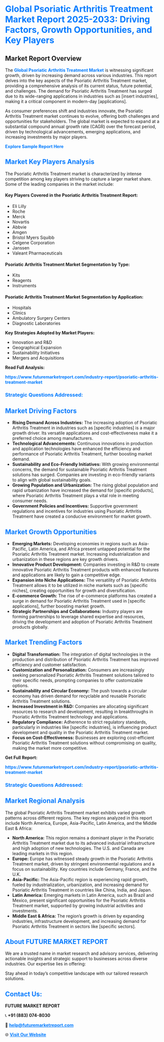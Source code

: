 <h1 style="color: #007BFF;">Global Psoriatic Arthritis Treatment Market Report 2025-2033: Driving Factors, Growth Opportunities, and Key Players</h1>

<section id="overview">
<h2>Market Report Overview</h2>
<p>The <a href="https://www.futuremarketreport.com/industry-report/psoriatic-arthritis-treatment-market" style="color: #007BFF; text-decoration: none;"><strong>Global Psoriatic Arthritis Treatment Market</strong></a> is witnessing significant growth, driven by increasing demand across various industries. This report delves into the key aspects of the Psoriatic Arthritis Treatment market, providing a comprehensive analysis of its current status, future potential, and challenges. The demand for Psoriatic Arthritis Treatment has surged due to its wide-ranging applications in industries such as [insert industries], making it a critical component in modern-day [applications].</p>
<p>As consumer preferences shift and industries innovate, the Psoriatic Arthritis Treatment market continues to evolve, offering both challenges and opportunities for stakeholders. The global market is expected to expand at a substantial compound annual growth rate (CAGR) over the forecast period, driven by technological advancements, emerging applications, and increasing investments by major players.</p>
</section>

<section id="overview">
<p><a href="https://www.futuremarketreport.com/request-sample/reportId=104875" style="color: #007BFF; text-decoration: none;"><strong>Explore Sample Report Here</strong></a></p>
</section>

<section id="key-players">
<h2 style="color: #007BFF;">Market Key Players Analysis</h2>
<p>The Psoriatic Arthritis Treatment market is characterized by intense competition among key players striving to capture a larger market share. Some of the leading companies in the market include:</p>
<h4>Key Players Covered in the Psoriatic Arthritis Treatment Report:</h4>
<ul><li>Eli Lilly</li><li>Roche</li><li>Merck</li><li>Novartis</li><li>Abbvie</li><li>Amgen</li><li>Bristol Myers Squibb</li><li>Celgene Corporation</li><li>Janssen</li><li>Valeant Pharmaceuticals</li></ul>
<h4>Psoriatic Arthritis Treatment Market Segmentation by Type:</h4>
<ul><li>Kits</li><li>Reagents</li><li>Instruments</li></ul>

<h4>Psoriatic Arthritis Treatment Market Segmentation by Application:</h4>
<ul><li>Hospitals</li><li>Clinics</li><li>Ambulatory Surgery Centers</li><li>Diagnostic Laboratories</li></ul>
<p><strong>Key Strategies Adopted by Market Players:</strong></p>
<ul>
<li>Innovation and R&D</li>
<li>Geographical Expansion</li>
<li>Sustainability Initiatives</li>
<li>Mergers and Acquisitions</li>
</ul>
</section>

<section>
<p><strong>Read Full Analysis: </strong></p><a href="https://www.futuremarketreport.com/industry-report/psoriatic-arthritis-treatment-market" style="color: #007BFF; text-decoration: none;"><strong>https://www.futuremarketreport.com/industry-report/psoriatic-arthritis-treatment-market</strong></a>
<h3 style="color: #007BFF;">Strategic Questions Addressed:</h3>
</section>

<section id="driving-factors">
<h2 style="color: #007BFF;">Market Driving Factors</h2>
<ul>
<li><strong>Rising Demand Across Industries:</strong> The increasing adoption of Psoriatic Arthritis Treatment in industries such as [specific industries] is a major growth driver. Its versatile applications and cost-effectiveness make it a preferred choice among manufacturers.</li>
<li><strong>Technological Advancements:</strong> Continuous innovations in production and application technologies have enhanced the efficiency and performance of Psoriatic Arthritis Treatment, further boosting market demand.</li>
<li><strong>Sustainability and Eco-Friendly Initiatives:</strong> With growing environmental concerns, the demand for sustainable Psoriatic Arthritis Treatment solutions has surged. Companies are investing in eco-friendly variants to align with global sustainability goals.</li>
<li><strong>Growing Population and Urbanization:</strong> The rising global population and rapid urbanization have increased the demand for [specific products], where Psoriatic Arthritis Treatment plays a vital role in meeting consumer needs.</li>
<li><strong>Government Policies and Incentives:</strong> Supportive government regulations and incentives for industries using Psoriatic Arthritis Treatment have created a conducive environment for market growth.</li>
</ul>
</section>

<section id="growth-opportunities">
<h2 style="color: #007BFF;">Market Growth Opportunities</h2>
<ul>
<li><strong>Emerging Markets:</strong> Developing economies in regions such as Asia-Pacific, Latin America, and Africa present untapped potential for the Psoriatic Arthritis Treatment market. Increasing industrialization and urbanization in these regions are key growth drivers.</li>
<li><strong>Innovative Product Development:</strong> Companies investing in R&D to create innovative Psoriatic Arthritis Treatment products with enhanced features and applications are likely to gain a competitive edge.</li>
<li><strong>Expansion into Niche Applications:</strong> The versatility of Psoriatic Arthritis Treatment allows it to be utilized in niche markets such as [specific niches], creating opportunities for growth and diversification.</li>
<li><strong>E-commerce Growth:</strong> The rise of e-commerce platforms has created a surge in demand for Psoriatic Arthritis Treatment used in [specific applications], further boosting market growth.</li>
<li><strong>Strategic Partnerships and Collaborations:</strong> Industry players are forming partnerships to leverage shared expertise and resources, driving the development and adoption of Psoriatic Arthritis Treatment products globally.</li>
</ul>
</section>

<section id="trending-factors">
<h2 style="color: #007BFF;">Market Trending Factors</h2>
<ul>
<li><strong>Digital Transformation:</strong> The integration of digital technologies in the production and distribution of Psoriatic Arthritis Treatment has improved efficiency and customer satisfaction.</li>
<li><strong>Customization and Personalization:</strong> Consumers are increasingly seeking personalized Psoriatic Arthritis Treatment solutions tailored to their specific needs, prompting companies to offer customizable options.</li>
<li><strong>Sustainability and Circular Economy:</strong> The push towards a circular economy has driven demand for recyclable and reusable Psoriatic Arthritis Treatment solutions.</li>
<li><strong>Increased Investment in R&D:</strong> Companies are allocating significant resources to research and development, resulting in breakthroughs in Psoriatic Arthritis Treatment technology and applications.</li>
<li><strong>Regulatory Compliance:</strong> Adherence to strict regulatory standards, particularly in industries like [specific industries], is influencing product development and quality in the Psoriatic Arthritis Treatment market.</li>
<li><strong>Focus on Cost-Effectiveness:</strong> Businesses are exploring cost-efficient Psoriatic Arthritis Treatment solutions without compromising on quality, making the market more competitive.</li>
</ul>
</section>

<section>
<p><strong>Get Full Report: </strong></p><a href="https://www.futuremarketreport.com/industry-report/psoriatic-arthritis-treatment-market" style="color: #007BFF; text-decoration: none;"><strong>https://www.futuremarketreport.com/industry-report/psoriatic-arthritis-treatment-market</strong></a>
<h3 style="color: #007BFF;">Strategic Questions Addressed:</h3>
</section>


<section id="regional-analysis">
<h2 style="color: #007BFF;">Market Regional Analysis</h2>
<p>The global Psoriatic Arthritis Treatment market exhibits varied growth patterns across different regions. The key regions analyzed in this report include North America, Europe, Asia-Pacific, Latin America, and the Middle East & Africa:</p>
<ul>
<li><strong>North America:</strong> This region remains a dominant player in the Psoriatic Arthritis Treatment market due to its advanced industrial infrastructure and high adoption of new technologies. The U.S. and Canada are leading markets in this region.</li>
<li><strong>Europe:</strong> Europe has witnessed steady growth in the Psoriatic Arthritis Treatment market, driven by stringent environmental regulations and a focus on sustainability. Key countries include Germany, France, and the U.K.</li>
<li><strong>Asia-Pacific:</strong> The Asia-Pacific region is experiencing rapid growth, fueled by industrialization, urbanization, and increasing demand for Psoriatic Arthritis Treatment in countries like China, India, and Japan.</li>
<li><strong>Latin America:</strong> Emerging markets in Latin America, such as Brazil and Mexico, present significant opportunities for the Psoriatic Arthritis Treatment market, supported by growing industrial activities and investments.</li>
<li><strong>Middle East & Africa:</strong> The region’s growth is driven by expanding industries, infrastructure development, and increasing demand for Psoriatic Arthritis Treatment in sectors like [specific sectors].</li>
</ul>
</section>

<footer>
<h2 style="color: #007BFF;">About FUTURE MARKET REPORT</h2>
<p>We are a trusted name in market research and advisory services, delivering actionable insights and strategic support to businesses across diverse industries. Our expertise lies in offering:</p>

<p>Stay ahead in today’s competitive landscape with our tailored research solutions.</p>

<h2 style="color: #007BFF;">Contact Us:</h2>
<p><strong>FUTURE MARKET REPORT</strong></p>
<p>📞 <strong>+91 (883) 074-8030</strong></p>
<p>📧 <strong><a href="mailto:help@futuremarketreport.com" style="color: #007BFF;">help@futuremarketreport.com</a></strong></p>
<p>🌐 <strong><a href="https://www.futuremarketreport.com/" style="color: #007BFF;">Visit Our Website</a></strong></p>
</footer>